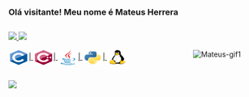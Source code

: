 ### Olá visitante! Meu nome é Mateus Herrera
##

  <div>
    <a href="https://github.com/mateusherrera">
    <img height="180em" src="https://github-readme-stats.vercel.app/api?username=mateusherrera&show_icons=true&theme=radical&include_all_commits=true&count_private=true"/>
    <img height="100em" src="https://github-readme-stats.vercel.app/api/top-langs/?username=mateusherrera&layout=compact&langs_count=7&theme=radical"/>
  </div>

  <div style="display: inline_block"><br>
    <img align="center" alt="Mateus-C" height="30" width="40" src="https://raw.githubusercontent.com/devicons/devicon/master/icons/c/c-original.svg">|
    <img align="center" alt="Mateus-Cpp" height="30" width="40" src="https://raw.githubusercontent.com/devicons/devicon/master/icons/cplusplus/cplusplus-original.svg">|
    <img align="center" alt="Mateus-Java" height="30" width="40" src="https://raw.githubusercontent.com/devicons/devicon/master/icons/java/java-original.svg">|
    <img align="center" alt="Mateus-Python" height="30" width="40" src="https://raw.githubusercontent.com/devicons/devicon/master/icons/python/python-original.svg">|
    <img align="center" alt="Mateus-Linux" height="30" width="40" src="https://raw.githubusercontent.com/devicons/devicon/master/icons/linux/linux-original.svg">
    <img align="right" width="140" height="140" alt="Mateus-gif1" src="https://cdn.discordapp.com/attachments/776590740523712522/881995253031239782/gif1.gif">
  </div>

##

  <div>
    <a href="mailto:mateusherreragb05@gmail.com" target="_blank"> <img src="https://img.shields.io/badge/Gmail-D14836?style=for-the-badge&logo=gmail&logoColor=white" target="_blank"> </a>
  </div>

